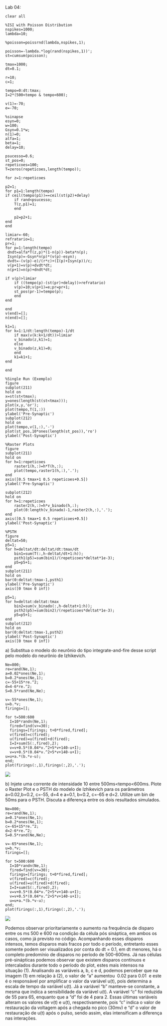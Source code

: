 Lab 04:

```
clear all

%ISI with Poisson Distribution
nspikes=1000;
lambda=10;

%poisson=poissrnd(lambda,nspikes,1);

poisson=-lambda.*log(rand(nspikes,1))';
st=cumsum(poisson);

tmax=1000;
dt=0.1;

r=10;
c=1;

tempo=0:dt:tmax;
I=2*(500<tempo & tempo<600);

v(1)=-70;
e=-70;

%sinapse
esyn=0;
w=100;
Gsyn=0.1*w;
n(1)=0;
alfa=1;
beta=1;
delay=10;

psucesso=0.6;
st_pos=0;
repeticoes=100;
T=zeros(repeticoes,length(tempo));

for z=1:repeticoes
    
p2=1;
for p1=1:length(tempo)
if ceil(tempo(p1))==ceil(st(p2)+delay)
	if rand<psucesso;
	T(z,p1)=1;
	end
 
	p2=p2+1;
end
end

limiar=-60;
refratario=1;
pr=1;
for p=1:length(tempo)
 dndt=alfa*T(z,p)*(1-n(p))-beta*n(p);
 Isyn(p)=-Gsyn*n(p)*(v(p)-esyn);
 dvdt=-(v(p)-e)/(r*c)+(I(p)+Isyn(p))/c;
 v(p+1)=v(p)+dvdt*dt;
 n(p+1)=n(p)+dndt*dt;
 
if v(p)>limiar
	if ((tempo(p)-(st(pr)+delay))>refratario)
	v(p)=10;v(p+1)=e;pr=pr+1;
	st_pos(pr-1)=tempo(p);
	end
end
    
end
v(end)=[];
n(end)=[];

k1=1;
for k=1:1/dt:length(tempo)-1/dt
	if max(v(k:k+1/dt))>limiar
	v_binado(z,k1)=1;
	else
	v_binado(z,k1)=0;
	end
	k1=k1+1;
end

end

%Single Run (Exemplo)
figure
subplot(211)
hold on
x=st(st<tmax);
y=ones(length(st(st<tmax)));
plot(x,y,'or');
plot(tempo,T(1,:))
ylabel('Pre-Synaptic')
subplot(212)
hold on
plot(tempo,v(1,:),'-')
plot(st_pos,10*ones(length(st_pos)),'ro')
ylabel('Post-Synaptic')

%Raster Plots
figure
subplot(211)
hold on
for h=1:repeticoes
	raster1(h,:)=h*T(h,:);
	plot(tempo,raster1(h,:),'.');
end
axis([0.5 tmax+1 0.5 repeticoes+0.5])
ylabel('Pre-Synaptic')

subplot(212)
hold on
for h=1:repeticoes
	raster2(h,:)=h*v_binado(h,:);
	plot(0:length(v_binado)-1,raster2(h,:),'.');
end
axis([0.5 tmax+1 0.5 repeticoes+0.5])
ylabel('Post-Synaptic')

%PSTH
figure
deltat=50;
p5=1;
for h=deltat/dt:deltat/dt:tmax/dt
	bin1=sum(T(:,h-deltat/dt+1:h));
	psth1(p5)=sum(bin1)/(repeticoes*deltat*1e-3);
	p5=p5+1;
end
subplot(211)
hold on
bar(0:deltat:tmax-1,psth1)
ylabel('Pre-Synaptic')
axis([0 tmax 0 inf])

p5=1;
for h=deltat:deltat:tmax
	bin2=sum(v_binado(:,h-deltat+1:h));
	psth2(p5)=sum(bin2)/(repeticoes*deltat*1e-3);
	p5=p5+1;
end
subplot(212)
hold on
bar(0:deltat:tmax-1,psth2)
ylabel('Post-Synaptic')
axis([0 tmax 0 inf])
```
a) Substitua o modelo do neurônio do tipo integrate-and-fire desse script pelo modelo do neurônio de Izhikevich.
```
Ne=800;
re=rand(Ne,1);
a=0.02*ones(Ne,1);
b=0.2*ones(Ne,1);
c=-55+15*re.^2;
d=4-6*re.^2;
S=0.5*rand(Ne,Ne);

v=-55*ones(Ne,1);
u=b.*v;
firings=[];

for t=500:600
  I=10*randn(Ne,1);
  fired=find(v>=30);
  firings=[firings; t+0*fired,fired];
  v(fired)=c(fired);
  u(fired)=u(fired)+d(fired);
  I=I+sum(S(:,fired),2);
  v=v+0.5*(0.04*v.^2+5*v+140-u+I);
  v=v+0.5*(0.04*v.^2+5*v+140-u+I); 
u=u+a.*(b.*v-u);
end;
plot(firings(:,1),firings(:,2),'.');
```

<img src='https://github.com/noemitsunaka/computational-neuroscience/blob/master/Capturar.PNG?raw=true'>


b) Injete uma corrente de intensidade 10 entre 500ms<tempo<600ms. Plote o Raster Plot e o PSTH do modelo de Izhikevich para os parâmetros a=0.02,b=0.2, c=-55, d=4 e a=0.1, b=0.2, c=-65 e d=2. Utilize um bin de 50ms para o PSTH. Discuta a diferença entre os dois resultados simulados.
```
Ne=800;
re=rand(Ne,1);
a=0.1*ones(Ne,1);
b=0.2*ones(Ne,1);
c=-65+15*re.^2;
d=2-6*re.^2;
S=0.5*rand(Ne,Ne);

v=-65*ones(Ne,1);
u=b.*v;
firings=[];

for t=500:600
  I=10*randn(Ne,1);
  fired=find(v>=30);
  firings=[firings; t+0*fired,fired];
  v(fired)=c(fired);
  u(fired)=u(fired)+d(fired);
  I=I+sum(S(:,fired),2);
  v=v+0.5*(0.04*v.^2+5*v+140-u+I);
  v=v+0.5*(0.04*v.^2+5*v+140-u+I);
  u=u+a.*(b.*v-u);
end;
plot(firings(:,1),firings(:,2),'.');
```
<img src='Capturar2.PNG'>

Podemos observar prioritariamente o aumento na frequência de disparo entre os ms 500 e 600 na condição da célula pós sináptica, em ambos os casos, como já previsto no código. Acompanhando esses disparos intensos, temos disparos mais fracos por todo o período, entretanto esses somente podem ser visualizados por conta do dt = 0.1, em dt menores, há o completo predomínio de disparos no período de 500-600ms.
Já nas células pré-sinápticas podemos observar que existem disparos contínuos e intercalados durante todo o período do plot, estes mais intensos na situação (1). Analisando as variáveis a, b, c e d, podemos perceber que na imagem (1) em relação à (2), o valor de “a” aumentou ­ 0.02 para 0.01 ­ e este é o responsável por amplificar o valor da variável u(t), pois determina a escala de tempo da variável u(t). Já a variável “b” manteve-se constante, a mesma que indica a sensibilidade da variável u(t). A variável “c” foi reduzida de ­55 para ­65, enquanto que a “d” foi de 4 para 2. Essas últimas variáveis alteram os valores de v(t) e u(t), respectivamente, pois “c” indica o valor de restauração da voltagem após a chegada no pico (30mv) e “d” o valor de restauração de u(t) após o pulso, sendo assim, elas intensificam a diferença nas interações.
